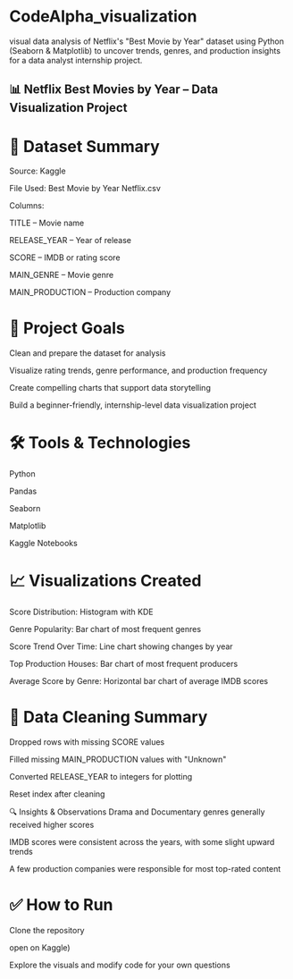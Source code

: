 # CodeAlpha_visualization
visual data analysis of Netflix's "Best Movie by Year" dataset using Python (Seaborn &amp; Matplotlib) to uncover trends, genres, and production insights for a data analyst internship project.
## 📊 Netflix Best Movies by Year – Data Visualization Project
# 📁 Dataset Summary
Source: Kaggle

File Used: Best Movie by Year Netflix.csv

Columns:

TITLE – Movie name

RELEASE_YEAR – Year of release

SCORE – IMDB or rating score

MAIN_GENRE – Movie genre

MAIN_PRODUCTION – Production company

# 🎯 Project Goals

Clean and prepare the dataset for analysis

Visualize rating trends, genre performance, and production frequency

Create compelling charts that support data storytelling

Build a beginner-friendly, internship-level data visualization project

# 🛠 Tools & Technologies

Python

Pandas

Seaborn

Matplotlib

Kaggle Notebooks

# 📈 Visualizations Created

Score Distribution: Histogram with KDE

Genre Popularity: Bar chart of most frequent genres

Score Trend Over Time: Line chart showing changes by year

Top Production Houses: Bar chart of most frequent producers

Average Score by Genre: Horizontal bar chart of average IMDB scores

# 🧹 Data Cleaning Summary

Dropped rows with missing SCORE values

Filled missing MAIN_PRODUCTION values with "Unknown"

Converted RELEASE_YEAR to integers for plotting

Reset index after cleaning

🔍 Insights & Observations
Drama and Documentary genres generally received higher scores

IMDB scores were consistent across the years, with some slight upward trends

A few production companies were responsible for most top-rated content

# ✅ How to Run
Clone the repository

open on Kaggle)

Explore the visuals and modify code for your own questions



